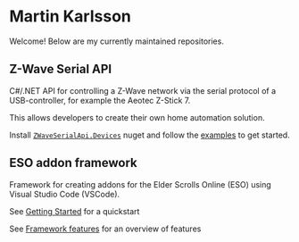 # Martin Karlsson

Welcome! Below are my currently maintained repositories.

## Z-Wave Serial API

C#/.NET API for controlling a Z-Wave network via the serial protocol of a USB-controller, for example the Aeotec Z-Stick 7.

This allows developers to create their own home automation solution.

Install [`ZWaveSerialApi.Devices`](https://www.nuget.org/packages/ZWaveSerialApi.Devices) nuget and follow the [examples](https://martin-repo.github.io/zwaveserialapi/) to get started.

## ESO addon framework

Framework for creating addons for the Elder Scrolls Online (ESO) using Visual Studio Code (VSCode).

See [Getting Started](https://github.com/martin-repo/eso-addon-framework/wiki/Getting-Started) for a quickstart

See [Framework features](https://github.com/martin-repo/eso-addon-framework/wiki/Framework-features) for an overview of features
